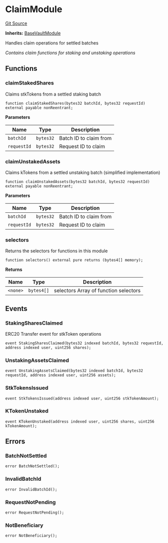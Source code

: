 # ClaimModule
[Git Source](https://github.com/VerisLabs/KAM/blob/70c31cd66a975b95c3bd6540ffd61af97eae3226/src/kStakingVault/modules/ClaimModule.sol)

**Inherits:**
[BaseVaultModule](/src/kStakingVault/base/BaseVaultModule.sol/abstract.BaseVaultModule.md)

Handles claim operations for settled batches

*Contains claim functions for staking and unstaking operations*


## Functions
### claimStakedShares

Claims stkTokens from a settled staking batch


```solidity
function claimStakedShares(bytes32 batchId, bytes32 requestId) external payable nonReentrant;
```
**Parameters**

|Name|Type|Description|
|----|----|-----------|
|`batchId`|`bytes32`|Batch ID to claim from|
|`requestId`|`bytes32`|Request ID to claim|


### claimUnstakedAssets

Claims kTokens from a settled unstaking batch (simplified implementation)


```solidity
function claimUnstakedAssets(bytes32 batchId, bytes32 requestId) external payable nonReentrant;
```
**Parameters**

|Name|Type|Description|
|----|----|-----------|
|`batchId`|`bytes32`|Batch ID to claim from|
|`requestId`|`bytes32`|Request ID to claim|


### selectors

Returns the selectors for functions in this module


```solidity
function selectors() external pure returns (bytes4[] memory);
```
**Returns**

|Name|Type|Description|
|----|----|-----------|
|`<none>`|`bytes4[]`|selectors Array of function selectors|


## Events
### StakingSharesClaimed
ERC20 Transfer event for stkToken operations


```solidity
event StakingSharesClaimed(bytes32 indexed batchId, bytes32 requestId, address indexed user, uint256 shares);
```

### UnstakingAssetsClaimed

```solidity
event UnstakingAssetsClaimed(bytes32 indexed batchId, bytes32 requestId, address indexed user, uint256 assets);
```

### StkTokensIssued

```solidity
event StkTokensIssued(address indexed user, uint256 stkTokenAmount);
```

### KTokenUnstaked

```solidity
event KTokenUnstaked(address indexed user, uint256 shares, uint256 kTokenAmount);
```

## Errors
### BatchNotSettled

```solidity
error BatchNotSettled();
```

### InvalidBatchId

```solidity
error InvalidBatchId();
```

### RequestNotPending

```solidity
error RequestNotPending();
```

### NotBeneficiary

```solidity
error NotBeneficiary();
```

